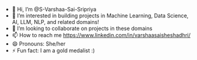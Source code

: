 - 👋 Hi, I’m @S-Varshaa-Sai-Sripriya
- 👀 I’m interested in building projects in Machine Learning, Data Science, AI, LLM, NLP, and related domains!
- 💞️ I’m looking to collaborate on projects in these domains
- 📫 How to reach me https://www.linkedin.com/in/varshaasaisheshadhri/
- 😄 Pronouns: She/her
- ⚡ Fun fact: I am a gold medalist :)

<!---
S-Varshaa-Sai-Sripriya/S-Varshaa-Sai-Sripriya is a ✨ special ✨ repository because its `README.md` (this file) appears on your GitHub profile.
You can click the Preview link to take a look at your changes.
--->

